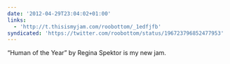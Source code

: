 ```yaml
---
date: '2012-04-29T23:04:02+01:00'
links:
  - 'http://t.thisismyjam.com/roobottom/_1edfjfb'
syndicated: 'https://twitter.com/roobottom/status/196723796852477953'
---
```

“Human of the Year” by Regina Spektor is my new jam. 
